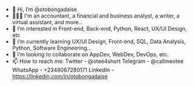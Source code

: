 - 👋 Hi, I’m @otobongadaise
- 👨🏽‍💼 I'm an accountant, a financial and business analyst, a writer, a virtual assistant, and more... 
- 👀 I’m interested in Front-end, Back-end, Python, React, UX/UI Design, etc
- 🌱 I’m currently learning UX/UI Design, Front-end, SQL, Data Analysis, Python, Software Engineering...
- 💞️ I’m looking to collaborate on AppDev, WebDev, DevOps, etc. 
- 📫 How to reach me:
Twitter - @otee4short
Telegram - @callmeotee
WhatsApp - +2348067280171
LinkedIn - https://linkedin.com/in/otobongadaise

<!---
otobongadaise/otobongadaise is a ✨ special ✨ repository because its `README.md` (this file) appears on your GitHub profile.
You can click the Preview link to take a look at your changes.
--->
